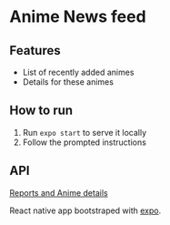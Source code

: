 # Anime News feed

## Features
- List of recently added animes
- Details for these animes

## How to run
1. Run `expo start` to serve it locally
2. Follow the prompted instructions

## API
[Reports and Anime details](https://www.animenewsnetwork.com/encyclopedia/api.php)

React native app bootstraped with [expo](https://expo.io/).
